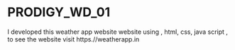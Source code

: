 # PRODIGY_WD_01
I developed this weather app website website using , html, css, java script , to see the website visit https.//weatherapp.in

